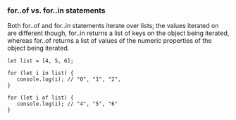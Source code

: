 ### for..of vs. for..in statements

Both for..of and for..in statements iterate over lists; the values iterated on are different though, 
for..in returns a list of keys on the object being iterated, 
whereas for..of returns a list of values of the numeric properties of the object being iterated.
```
let list = [4, 5, 6];

for (let i in list) {
   console.log(i); // "0", "1", "2",
}

for (let i of list) {
   console.log(i); // "4", "5", "6"
}
```

